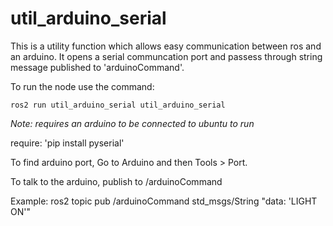 # util_arduino_serial

This is a utility function which allows easy communication between ros and an arduino.
It opens a serial communcation port and passess through string message published to 'arduinoCommand'.

To run the node use the command:

    ros2 run util_arduino_serial util_arduino_serial 

*Note: requires an arduino to be connected to ubuntu to run*

require: 'pip install pyserial'

To find arduino port, Go to Arduino and then Tools > Port.


To talk to the arduino, publish to /arduinoCommand

Example: ros2 topic pub /arduinoCommand std_msgs/String "data: 'LIGHT ON'"
